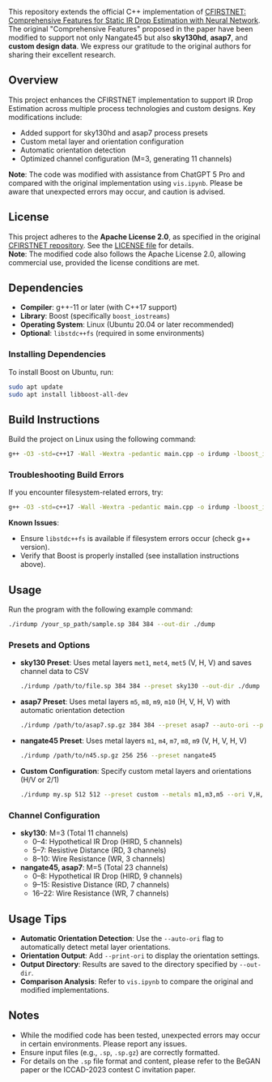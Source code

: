 This repository extends the official C++ implementation of [CFIRSTNET: Comprehensive Features for Static IR Drop Estimation with Neural Network](https://github.com/jason122490/CFIRSTNET). The original "Comprehensive Features" proposed in the paper have been modified to support not only Nangate45 but also **sky130hd**, **asap7**, and **custom design data**. We express our gratitude to the original authors for sharing their excellent research.

## Overview
This project enhances the CFIRSTNET implementation to support IR Drop Estimation across multiple process technologies and custom designs. Key modifications include:
- Added support for sky130hd and asap7 process presets
- Custom metal layer and orientation configuration
- Automatic orientation detection
- Optimized channel configuration (M=3, generating 11 channels)

**Note**: The code was modified with assistance from ChatGPT 5 Pro and compared with the original implementation using `vis.ipynb`. Please be aware that unexpected errors may occur, and caution is advised.

## License
This project adheres to the **Apache License 2.0**, as specified in the original [CFIRSTNET repository](https://github.com/jason122490/CFIRSTNET). See the [LICENSE file](https://github.com/jason122490/CFIRSTNET/blob/main/LICENSE) for details.  
**Note**: The modified code also follows the Apache License 2.0, allowing commercial use, provided the license conditions are met.

## Dependencies
- **Compiler**: g++-11 or later (with C++17 support)
- **Library**: Boost (specifically `boost_iostreams`)
- **Operating System**: Linux (Ubuntu 20.04 or later recommended)
- **Optional**: `libstdc++fs` (required in some environments)

### Installing Dependencies
To install Boost on Ubuntu, run:
```bash
sudo apt update
sudo apt install libboost-all-dev
```

## Build Instructions
Build the project on Linux using the following command:
```bash
g++ -O3 -std=c++17 -Wall -Wextra -pedantic main.cpp -o irdump -lboost_iostreams
```

### Troubleshooting Build Errors
If you encounter filesystem-related errors, try:
```bash
g++ -O3 -std=c++17 -Wall -Wextra -pedantic main.cpp -o irdump -lboost_iostreams -lstdc++fs
```
**Known Issues**:
- Ensure `libstdc++fs` is available if filesystem errors occur (check g++ version).
- Verify that Boost is properly installed (see installation instructions above).

## Usage
Run the program with the following example command:
```bash
./irdump /your_sp_path/sample.sp 384 384 --out-dir ./dump
```

### Presets and Options
- **sky130 Preset**: Uses metal layers `met1`, `met4`, `met5` (V, H, V) and saves channel data to CSV
  ```bash
  ./irdump /path/to/file.sp 384 384 --preset sky130 --out-dir ./dump
  ```
- **asap7 Preset**: Uses metal layers `m5`, `m8`, `m9`, `m10` (H, V, H, V) with automatic orientation detection
  ```bash
  ./irdump /path/to/asap7.sp.gz 384 384 --preset asap7 --auto-ori --print-ori
  ```
- **nangate45 Preset**: Uses metal layers `m1`, `m4`, `m7`, `m8`, `m9` (V, H, V, H, V)
  ```bash
  ./irdump /path/to/n45.sp.gz 256 256 --preset nangate45
  ```
- **Custom Configuration**: Specify custom metal layers and orientations (H/V or 2/1)
  ```bash
  ./irdump my.sp 512 512 --preset custom --metals m1,m3,m5 --ori V,H,V --out-dir ./dump --print-ori
  
### Channel Configuration

- **sky130**: M=3 (Total 11 channels)
  - 0–4: Hypothetical IR Drop (HIRD, 5 channels)
  - 5–7: Resistive Distance (RD, 3 channels)
  - 8–10: Wire Resistance (WR, 3 channels)
- **nangate45, asap7**: M=5 (Total 23 channels)
  - 0–8: Hypothetical IR Drop (HIRD, 9 channels)
  - 9–15: Resistive Distance (RD, 7 channels)
  - 16–22: Wire Resistance (WR, 7 channels)

## Usage Tips
- **Automatic Orientation Detection**: Use the `--auto-ori` flag to automatically detect metal layer orientations.
- **Orientation Output**: Add `--print-ori` to display the orientation settings.
- **Output Directory**: Results are saved to the directory specified by `--out-dir`.
- **Comparison Analysis**: Refer to `vis.ipynb` to compare the original and modified implementations.

## Notes
- While the modified code has been tested, unexpected errors may occur in certain environments. Please report any issues.
- Ensure input files (e.g., `.sp`, `.sp.gz`) are correctly formatted.
- For details on the `.sp` file format and content, please refer to the BeGAN paper or the ICCAD-2023 contest C invitation paper.
